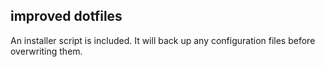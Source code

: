 ## improved dotfiles

An installer script is included. It will back up any configuration files before overwriting them.
